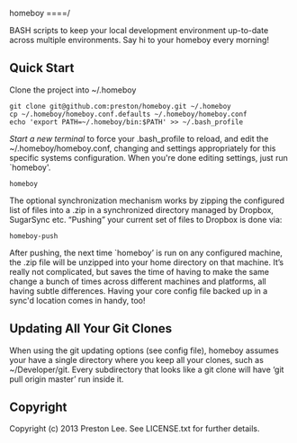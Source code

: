 homeboy
====/

BASH scripts to keep your local development environment up-to-date across multiple environments. Say hi to your homeboy every morning!


Quick Start
----

Clone the project into ~/.homeboy

    git clone git@github.com:preston/homeboy.git ~/.homeboy
    cp ~/.homeboy/homeboy.conf.defaults ~/.homeboy/homeboy.conf
    echo 'export PATH=~/.homeboy/bin:$PATH' >> ~/.bash_profile

*Start a new terminal* to force your .bash_profile to reload, and edit the ~/.homeboy/homeboy.conf, changing and settings appropriately for this specific systems configuration. When you're done editing settings, just run `homeboy'.

	homeboy

The optional synchronization mechanism works by zipping the configured list of files into a .zip in a synchronized directory managed by Dropbox, SugarSync etc. “Pushing” your current set of files to Dropbox is done via:

	homeboy-push

After pushing, the next time `homeboy’ is run on any configured machine, the .zip file will be unzipped into your home directory on that machine. It’s really not complicated, but saves the time of having to make the same change a bunch of times across different machines and platforms, all having subtle differences. Having your core config file backed up in a sync'd location comes in handy, too! 



Updating All Your Git Clones
---- 
When using the git updating options (see config file), homeboy assumes your have a single directory where you keep all your clones, such as ~/Developer/git. Every subdirectory that looks like a git clone will have ‘git pull origin master’ run inside it.


Copyright
----

Copyright (c) 2013 Preston Lee. See LICENSE.txt for
further details.
